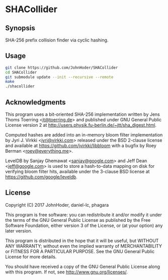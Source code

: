 SHACollider
===========


Synopsis
--------

SHA-256 prefix collision finder via cyclic hashing.


Usage
-----

```bash
git clone https://github.com/JohnHoder/SHACollider
cd SHACollider
git submodule update --init --recursive --remote
make
./shacollider
```


Acknowledgments
---------------

This program uses a bit-oriented SHA-256 implementation written by Jens Thoms Toerring <<jt@toerring.de>> and published under GNU General Public License version 2 at <http://users.physik.fu-berlin.de/~jtt/sha_digest.html>.

Computed hashes are added into an in-memory bloom filter implementation by Jyri J. Virkki <<jyri@virkki.com>> released under the BSD 2-clause license and available at <https://github.com/jvirkki/libbloom> with a bugfix by Roey Berman <<roey@everything.me>>.

LevelDB by Sanjay Ghemawat <<sanjay@google.com>> and Jeff Dean <<jeff@google.com>> is used to store a hash-to-data mapping on disk for verifying bloom filter hits, available under the 3-clause BSD license at <https://github.com/google/leveldb>.


License
-------

Copyright (C) 2017 JohnHoder, daniel-lc, phagara

This program is free software: you can redistribute it and/or modify
it under the terms of the GNU General Public License as published by
the Free Software Foundation, either version 3 of the License, or
(at your option) any later version.

This program is distributed in the hope that it will be useful,
but WITHOUT ANY WARRANTY; without even the implied warranty of
MERCHANTABILITY or FITNESS FOR A PARTICULAR PURPOSE.  See the
GNU General Public License for more details.

You should have received a copy of the GNU General Public License
along with this program. If not, see <http://www.gnu.org/licenses/>.
